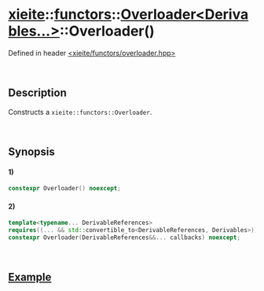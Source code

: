 # [xieite](../../../../../../xieite.md)\:\:[functors](../../../../../../functors.md)\:\:[Overloader<Derivables...>](../../../../overloader.md)\:\:Overloader\(\)
Defined in header [<xieite/functors/overloader.hpp>](../../../../../../../include/xieite/functors/overloader.hpp)

&nbsp;

## Description
Constructs a `xieite::functors::Overloader`.

&nbsp;

## Synopsis
#### 1)
```cpp
constexpr Overloader() noexcept;
```
#### 2)
```cpp
template<typename... DerivableReferences>
requires((... && std::convertible_to<DerivableReferences, Derivables>))
constexpr Overloader(DerivableReferences&&... callbacks) noexcept;
```

&nbsp;

## [Example](../../../../overloader.md#Example)
